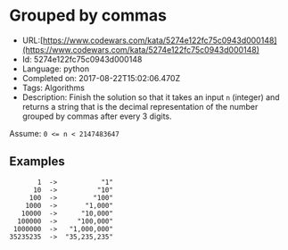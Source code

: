# Grouped by commas

 - URL:[https://www.codewars.com/kata/5274e122fc75c0943d000148](https://www.codewars.com/kata/5274e122fc75c0943d000148)
 - Id: 5274e122fc75c0943d000148
 - Language: python
 - Completed on: 2017-08-22T15:02:06.470Z
 - Tags: Algorithms
 - Description:
Finish the solution so that it takes an input `n` (integer) and returns a string that is the decimal representation of the number grouped by commas after every 3 digits.

Assume: `0 <= n < 2147483647`

## Examples

```
       1  ->           "1"
      10  ->          "10"
     100  ->         "100"
    1000  ->       "1,000"
   10000  ->      "10,000"
  100000  ->     "100,000"
 1000000  ->   "1,000,000"
35235235  ->  "35,235,235"
```
